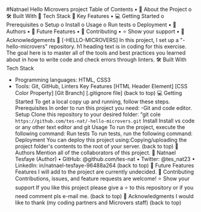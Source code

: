 #Natnael Hello Microvers project
Table of Contents
•	📖 About the Project
o	🛠 Built With
	Tech Stack
	Key Features
•	💻 Getting Started
o	Prerequisites
o	Setup
o	Install
o	Usage
o	Run tests
o	Deployment
•  👥 Authors
•  🔭 Future Features
•  🤝 Contributing
•  ⭐️ Show your support
•	🙏 Acknowledgements
📖 [-HELLO-MICROVERS]
In this project, I set up a "-hello-microvers" repository. h1 heading text  is in coding for this exercise. The goal here is to master all of the tools and best practices you learned about in how to write code and check errors through linters.
 🛠 Built With
Tech Stack
- Programming languages:   HTML, CSS3
- Tools:  Git, GitHub, Linters
Key Features
[HTML Header Element]
[CSS Color Property]
[Git Branch]
[.gitignore file]
 (back to top)
💻 Getting Started
To get a local copy up and running, follow these steps.
Prerequisites
In order to run this project you need:
-Git and code editor.
Setup
Clone this repository to your desired folder:
“git cole `https://github.com/tes-nat/-hello-microvers.git`
Install
Install vs code or any other text editor and git 
Usage
To run the project, execute the following command:
Run tests
To run tests, run the following command:
Deployment
You can deploy this project using:Copying/uploading the project folder's contents to the root of your server.
(back to top)
👥 Authors
Mention all of the collaborators of this project.
👤 Natnael Tesfaye (Author)
•	GitHub: @github.com/tes-nat
•	Twitter: @tes_nat23 
•	LinkedIn: in/natnael-tesfaye-96488a264
 (back to top)
 🔭 Future Features
 Features I will add to the project are currently undecided.
 🤝 Contributing
 Contributions, issues, and feature requests are welcome!
⭐️ Show your support
If you like this project please give a ⭐️ to this repository or if you need comment pls e-mail me.                             (back to top)
🙏 Acknowledgments
I would like to thank (my coding partners and Microvers staff)                        (back to top)

